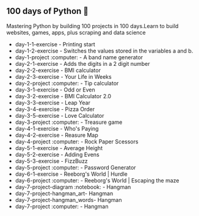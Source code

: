## 100 days of Python :snake:
Mastering Python by building 100 projects in 100 days.Learn to build websites, games, apps, plus scraping and data science

<ul>
<li>day-1-1-exercise - Printing start</li>
<li>day-1-2-exercise - Switches the values stored in the variables a and b.</li>
<li>day-1-project :computer: - A band name generator</li>
<li>day-2-1-exercise - Adds the digits in a 2 digit number</li>
<li>day-2-2-exercise - BMI calculator</li>
<li>day-2-3-exercise - Your Life in Weeks</li>
<li>day-2-project :computer: - Tip calculator</li>
<li>day-3-1-exercise - Odd or Even</li>
<li>day-3-2-exercise - BMI Calculator 2.0</li>
<li>day-3-3-exercise - Leap Year</li>
<li>day-3-4-exercise - Pizza Order</li>
<li>day-3-5-exercise - Love Calculator</li>
<li>day-3-project :computer: - Treasure game</li>
<li>day-4-1-exercise - Who's Paying</li>
<li>day-4-2-exercise - Reasure Map</li>
<li>day-4-project :computer: - Rock Paper Scessors</li>
<li>day-5-1-exercise - Average Height</li>
<li>day-5-2-exercise - Adding Evens</li>
<li>day-5-3-exercise - FizzBuzz</li>
<li>day-5-project :computer: - Password Generator</li>
<li>day-6-1-exercise - Reeborg's World | Hurdle</li>
<li>day-6-project :computer: - Reeborg's World | Escaping the maze</li>
<li>day-7-project-diagram :notebook: - Hangman </li>
<li>day-7-project-hangman_art- Hangman </li>
<li>day-7-project-hangman_words- Hangman </li>
<li>day-7-project :computer: - Hangman </li>
</ul>
